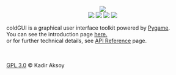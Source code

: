 <p align="center">
  <img src="https://kadir014.github.io/assets/coldgui_logo.png"><br>
  <img src="https://img.shields.io/badge/python-3%2B-green.svg">
  <img src="https://img.shields.io/badge/pygame-2%2B-green">
  <img src="https://img.shields.io/badge/license-GPL%203.0-blue.svg">
  <img src="https://img.shields.io/badge/version-0.0.0alpha-red">
  
  coldGUI is a graphical user interface toolkit powered by [Pygame](https://www.pygame.org).<br>
  You can see the introduction page <a href="https://kadir014.github.io/coldgui/index.html">here.</a><br>
  or for further technical details, see <a href="https://kadir014.github.io/coldgui/index.html">API Reference</a> page.
  
  <br><br><a href="https://github.com/kadir014/anime-gezgini/blob/master/LICENSE">GPL 3.0</a> © Kadir Aksoy
</p>

